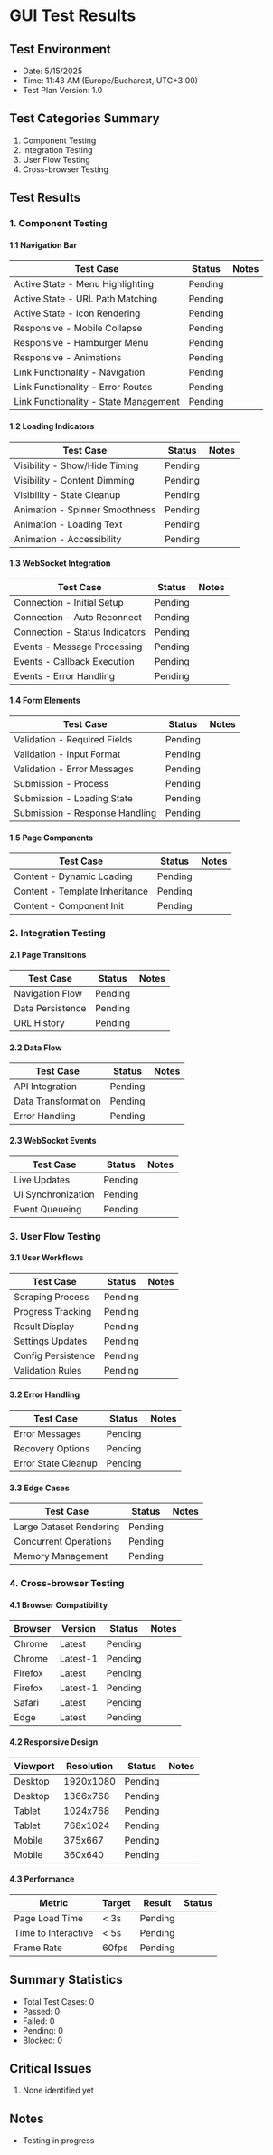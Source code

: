 # GUI Test Results

## Test Environment
- Date: 5/15/2025
- Time: 11:43 AM (Europe/Bucharest, UTC+3:00)
- Test Plan Version: 1.0

## Test Categories Summary
1. Component Testing
2. Integration Testing
3. User Flow Testing
4. Cross-browser Testing

## Test Results

### 1. Component Testing

#### 1.1 Navigation Bar
| Test Case | Status | Notes |
|-----------|--------|-------|
| Active State - Menu Highlighting | Pending | |
| Active State - URL Path Matching | Pending | |
| Active State - Icon Rendering | Pending | |
| Responsive - Mobile Collapse | Pending | |
| Responsive - Hamburger Menu | Pending | |
| Responsive - Animations | Pending | |
| Link Functionality - Navigation | Pending | |
| Link Functionality - Error Routes | Pending | |
| Link Functionality - State Management | Pending | |

#### 1.2 Loading Indicators
| Test Case | Status | Notes |
|-----------|--------|-------|
| Visibility - Show/Hide Timing | Pending | |
| Visibility - Content Dimming | Pending | |
| Visibility - State Cleanup | Pending | |
| Animation - Spinner Smoothness | Pending | |
| Animation - Loading Text | Pending | |
| Animation - Accessibility | Pending | |

#### 1.3 WebSocket Integration
| Test Case | Status | Notes |
|-----------|--------|-------|
| Connection - Initial Setup | Pending | |
| Connection - Auto Reconnect | Pending | |
| Connection - Status Indicators | Pending | |
| Events - Message Processing | Pending | |
| Events - Callback Execution | Pending | |
| Events - Error Handling | Pending | |

#### 1.4 Form Elements
| Test Case | Status | Notes |
|-----------|--------|-------|
| Validation - Required Fields | Pending | |
| Validation - Input Format | Pending | |
| Validation - Error Messages | Pending | |
| Submission - Process | Pending | |
| Submission - Loading State | Pending | |
| Submission - Response Handling | Pending | |

#### 1.5 Page Components
| Test Case | Status | Notes |
|-----------|--------|-------|
| Content - Dynamic Loading | Pending | |
| Content - Template Inheritance | Pending | |
| Content - Component Init | Pending | |

### 2. Integration Testing

#### 2.1 Page Transitions
| Test Case | Status | Notes |
|-----------|--------|-------|
| Navigation Flow | Pending | |
| Data Persistence | Pending | |
| URL History | Pending | |

#### 2.2 Data Flow
| Test Case | Status | Notes |
|-----------|--------|-------|
| API Integration | Pending | |
| Data Transformation | Pending | |
| Error Handling | Pending | |

#### 2.3 WebSocket Events
| Test Case | Status | Notes |
|-----------|--------|-------|
| Live Updates | Pending | |
| UI Synchronization | Pending | |
| Event Queueing | Pending | |

### 3. User Flow Testing

#### 3.1 User Workflows
| Test Case | Status | Notes |
|-----------|--------|-------|
| Scraping Process | Pending | |
| Progress Tracking | Pending | |
| Result Display | Pending | |
| Settings Updates | Pending | |
| Config Persistence | Pending | |
| Validation Rules | Pending | |

#### 3.2 Error Handling
| Test Case | Status | Notes |
|-----------|--------|-------|
| Error Messages | Pending | |
| Recovery Options | Pending | |
| Error State Cleanup | Pending | |

#### 3.3 Edge Cases
| Test Case | Status | Notes |
|-----------|--------|-------|
| Large Dataset Rendering | Pending | |
| Concurrent Operations | Pending | |
| Memory Management | Pending | |

### 4. Cross-browser Testing

#### 4.1 Browser Compatibility
| Browser | Version | Status | Notes |
|---------|---------|--------|-------|
| Chrome | Latest | Pending | |
| Chrome | Latest-1 | Pending | |
| Firefox | Latest | Pending | |
| Firefox | Latest-1 | Pending | |
| Safari | Latest | Pending | |
| Edge | Latest | Pending | |

#### 4.2 Responsive Design
| Viewport | Resolution | Status | Notes |
|----------|------------|--------|-------|
| Desktop | 1920x1080 | Pending | |
| Desktop | 1366x768 | Pending | |
| Tablet | 1024x768 | Pending | |
| Tablet | 768x1024 | Pending | |
| Mobile | 375x667 | Pending | |
| Mobile | 360x640 | Pending | |

#### 4.3 Performance
| Metric | Target | Result | Status |
|--------|---------|--------|--------|
| Page Load Time | < 3s | Pending | |
| Time to Interactive | < 5s | Pending | |
| Frame Rate | 60fps | Pending | |

## Summary Statistics
- Total Test Cases: 0
- Passed: 0
- Failed: 0
- Pending: 0
- Blocked: 0

## Critical Issues
1. None identified yet

## Notes
- Testing in progress